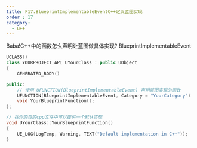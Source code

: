 ```yaml
---
title: F17.BlueprintImplementableEventC++定义蓝图实现
order : 17
category:
  - u++
---
```


<chatmessage avatar="../../assets/emoji/hx.png" :avatarWidth="40" >
Baba!C++中的函数怎么声明让蓝图做具体实现?
</chatmessage>

<chatmessage avatar="../../assets/emoji/hx.png" :avatarWidth="40" alignLeft >
BlueprintImplementableEvent
</chatmessage>

```cpp
UCLASS()
class YOURPROJECT_API UYourClass : public UObject
{
    GENERATED_BODY()

public:
    // 使用 UFUNCTION(BlueprintImplementableEvent) 声明蓝图实现的函数
    UFUNCTION(BlueprintImplementableEvent, Category = "YourCategory")
    void YourBlueprintFunction();
};

// 在你的类的cpp文件中可以提供一个默认实现
void UYourClass::YourBlueprintFunction()
{
    UE_LOG(LogTemp, Warning, TEXT("Default implementation in C++"));
}

```
